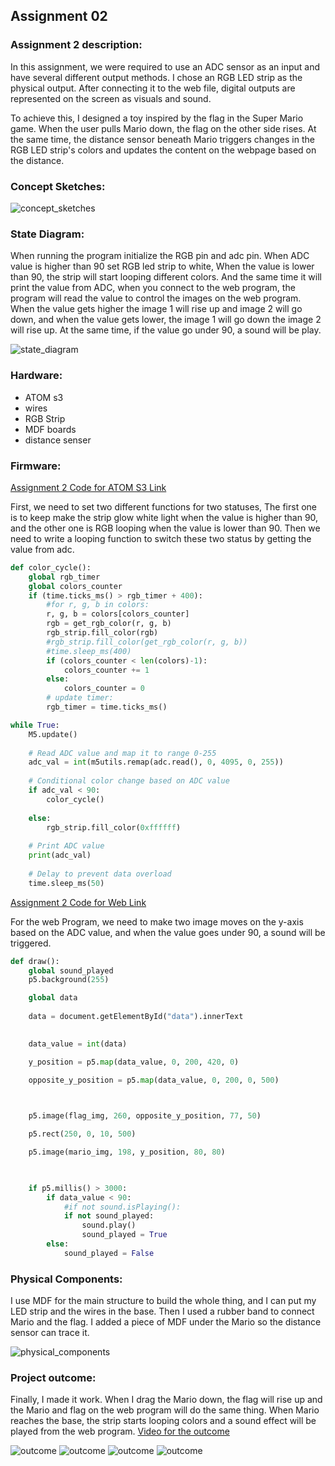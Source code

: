 ## Assignment 02
### Assignment 2 description:  
In this assignment, we were required to use an ADC sensor as an input and have several different output methods. I chose an RGB LED strip as the physical output. After connecting it to the web file, digital outputs are represented on the screen as visuals and sound.

To achieve this, I designed a toy inspired by the flag in the Super Mario game. When the user pulls Mario down, the flag on the other side rises. At the same time, the distance sensor beneath Mario triggers changes in the RGB LED strip's colors and updates the content on the webpage based on the distance.

### Concept Sketches:  
![concept_sketches](sketch.png)  

### State Diagram:  
When running the program initialize the RGB pin and adc pin. When ADC value is higher than 90 set RGB led strip to white, When the value is lower than 90, the strip will start looping different colors. And the same time it will print the value from ADC, when you connect to the web program, the program will read the value to control the images on the web program. When the value gets higher the image 1 will rise up and image 2 will go down, and when the value gets lower, the image 1 will go down the image 2 will rise up. At the same time, if the value go under 90, a sound will be play.

![state_diagram](diagram.png)  

### Hardware:  
* ATOM s3
* wires
* RGB Strip
* MDF boards
* distance senser

### Firmware:
[Assignment 2 Code for ATOM S3 Link](code.py)  

First, we need to set two different functions for two statuses, The first one is to keep make the strip glow white light when the value is higher than 90, and the other one is RGB looping when the value is lower than 90. Then we need to write a looping function to switch these two status by getting the value from adc.  

```Python
def color_cycle():
    global rgb_timer
    global colors_counter
    if (time.ticks_ms() > rgb_timer + 400):
        #for r, g, b in colors:
        r, g, b = colors[colors_counter]
        rgb = get_rgb_color(r, g, b)
        rgb_strip.fill_color(rgb)
        #rgb_strip.fill_color(get_rgb_color(r, g, b))
        #time.sleep_ms(400)
        if (colors_counter < len(colors)-1):
            colors_counter += 1
        else:
            colors_counter = 0
        # update timer:
        rgb_timer = time.ticks_ms()

while True:
    M5.update()
    
    # Read ADC value and map it to range 0-255
    adc_val = int(m5utils.remap(adc.read(), 0, 4095, 0, 255))
    
    # Conditional color change based on ADC value
    if adc_val < 90:
        color_cycle()
        
    else:
        rgb_strip.fill_color(0xffffff)
    
    # Print ADC value
    print(adc_val)
    
    # Delay to prevent data overload
    time.sleep_ms(50)
```

[Assignment 2 Code for Web Link](main.py)  

For the web Program, we need to make two image moves on the y-axis based on the ADC value, and when the value goes under 90, a sound will be triggered.

```Python
def draw():
    global sound_played
    p5.background(255)

    global data
    
    data = document.getElementById("data").innerText

    
    data_value = int(data)

    y_position = p5.map(data_value, 0, 200, 420, 0)  

    opposite_y_position = p5.map(data_value, 0, 200, 0, 500)

    

    p5.image(flag_img, 260, opposite_y_position, 77, 50)  

    p5.rect(250, 0, 10, 500)

    p5.image(mario_img, 198, y_position, 80, 80)  

    

    if p5.millis() > 3000:
        if data_value < 90:
            #if not sound.isPlaying():
            if not sound_played:
                sound.play()
                sound_played = True
        else:
            sound_played = False
```

### Physical Components:
I use MDF for the main structure to build the whole thing, and I can put my LED strip and the wires in the base. Then I used a rubber band to connect Mario and the flag. I added a piece of MDF under the Mario so the distance sensor can trace it.

![physical_components](components.jpg)

### Project outcome:
Finally, I made it work. When I drag the Mario down, the flag will rise up and the Mario and flag on the web program will do the same thing. When Mario reaches the base, the strip starts looping colors and a sound effect will be played from the web program.
[Video for the outcome](outcome.mp4)  

![outcome](final_1.jpg)
![outcome](web_1.png)
![outcome](final_2.jpg)
![outcome](web_2.png)
